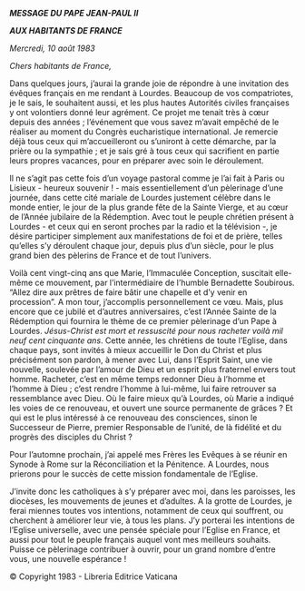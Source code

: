 ***MESSAGE DU PAPE JEAN-PAUL II***

***AUX HABITANTS DE FRANCE***

*Mercredi, 10 août 1983*

*Chers habitants de France,*

Dans quelques jours, j’aurai la grande joie de répondre à une invitation des évêques français en me rendant à Lourdes. Beaucoup de vos compatriotes, je le sais, le souhaitent aussi, et les plus hautes Autorités civiles françaises y ont volontiers donné leur agrément. Ce projet me tenait très à cœur depuis des années ; l’événement que vous savez m’avait empêché de le réaliser au moment du Congrès eucharistique international. Je remercie déjà tous ceux qui m’accueilleront ou s’uniront à cette démarche, par la prière ou la sympathie ; et je sais gré à tous ceux qui sacrifient en partie leurs propres vacances, pour en préparer avec soin le déroulement.

Il ne s’agit pas cette fois d’un voyage pastoral comme je l’ai fait à Paris ou Lisieux - heureux souvenir ! - mais essentiellement d’un pèlerinage d’une journée, dans cette cité mariale de Lourdes justement célèbre dans le monde entier, le jour de la plus grande fête de la Sainte Vierge, et au cœur de l’Année jubilaire de la Rédemption. Avec tout le peuple chrétien présent à Lourdes - et ceux qui en seront proches par la radio et la télévision -, je désire participer simplement aux manifestations de foi et de prière, telles qu’elles s’y déroulent chaque jour, depuis plus d’un siècle, pour le plus grand bien des pèlerins de France et de tout l’univers.

Voilà cent vingt-cinq ans que Marie, l’Immaculée Conception, suscitait elle-même ce mouvement, par l’intermédiaire de l’humble Bernadette Soubirous. “Allez dire aux prêtres de faire bâtir une chapelle et d’y venir en procession”. A mon tour, j’accomplis personnellement ce vœu. Mais, plus encore que ce jubilé et d’autres anniversaires, c’est l’Année Sainte de la Rédemption qui fournira le thème de ce premier pèlerinage d’un Pape à Lourdes. *Jésus-Christ est mort et ressuscité pour nous racheter voilà mil neuf cent cinquante ans*. Cette année, les chrétiens de toute l’Eglise, dans chaque pays, sont invités à mieux accueillir le Don du Christ et plus précisément son pardon, à mener avec Lui, dans l’Esprit Saint, une vie nouvelle, soulevée par l’amour de Dieu et un esprit plus fraternel envers tout homme. Racheter, c’est en même temps redonner Dieu à l’homme et l’homme à Dieu ; c’est rendre l’homme à lui-même, lui faire retrouver sa ressemblance avec Dieu. Où le faire mieux qu’à Lourdes, où Marie a indiqué les voies de ce renouveau, et ouvert une source permanente de grâces ? Et qui est le plus intéressé à ce renouveau des consciences, sinon le Successeur de Pierre, premier Responsable de l’unité, de là fidélité et du progrès des disciples du Christ ?

Pour l’automne prochain, j’ai appelé mes Frères les Evêques à se réunir en Synode à Rome sur la Réconciliation et la Pénitence. A Lourdes, nous prierons pour le succès de cette mission fondamentale de l’Eglise.

J’invite donc les catholiques à s’y préparer avec moi, dans les paroisses, les diocèses, les mouvements de jeunes et d’adultes. A la grotte de Lourdes, je ferai miennes toutes vos intentions, notamment de ceux qui souffrent, ou cherchent à améliorer leur vie, à tous les plans. J’y porterai les intentions de l’Eglise universelle, avec une pensée spéciale pour l’Eglise en France, et aussi pour tout le peuple français auquel vont mes meilleurs souhaits. Puisse ce pèlerinage contribuer à ouvrir, pour un grand nombre d’entre vous, une nouvelle espérance !

© Copyright 1983 - Libreria Editrice Vaticana